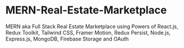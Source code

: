 # MERN-Real-Estate-Marketplace
MERN aka Full Stack Real Estate Marketplace using Powers of React.js, Redux Toolkit, Tailwind CSS, Framer Motion, Redux Persist, Node.js, Express.js, MongoDB, Firebase Storage and OAuth 
